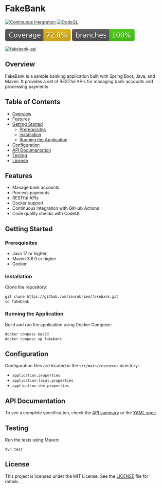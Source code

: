 # FakeBank

[![Continuous Integration](https://github.com/ianrobrien/fakebank/actions/workflows/ci.yaml/badge.svg?branch=main)](https://github.com/ianrobrien/fakebank/actions/workflows/ci.yaml)
[![CodeQL](https://github.com/ianrobrien/fakebank/actions/workflows/codeql.yml/badge.svg)](https://github.com/ianrobrien/fakebank/actions/workflows/codeql.yml)

[![Coverage](.github/badges/jacoco.svg)](https://www.ianrobrien.dev/fakebank/coverage)
[![Coverage](.github/badges/branches.svg)](https://www.ianrobrien.dev/fakebank/coverage)

[![fakebank-api](https://img.shields.io/badge/fakebank--api-4c8eca)](https://ianrobrien.dev/fakebank/api)

## Overview

FakeBank is a sample banking application built with Spring Boot, Java, and Maven. It provides a set of RESTful APIs for managing bank accounts and processing payments.

## Table of Contents

- [Overview](#overview)
- [Features](#features)
- [Getting Started](#getting-started)
  - [Prerequisites](#prerequisites)
  - [Installation](#installation)
  - [Running the Application](#running-the-application)
- [Configuration](#configuration)
- [API Documentation](#api-documentation)
- [Testing](#testing)
- [License](#license)

## Features

- Manage bank accounts
- Process payments
- RESTful APIs
- Docker support
- Continuous Integration with GitHub Actions
- Code quality checks with CodeQL

## Getting Started

### Prerequisites

- Java 17 or higher
- Maven 3.6.0 or higher
- Docker

### Installation

Clone the repository:

```shell
git clone https://github.com/ianrobrien/fakebank.git
cd fakebank
```

### Running the Application

Build and run the application using Docker Compose:

```shell
docker compose build
docker compose up fakebank
```

## Configuration

Configuration files are located in the `src/main/resources` directory:

- `application.properties`
- `application-local.properties`
- `application-dev.properties`

## API Documentation

To see a complete specification, check the [API summary](https://www.ianrobrien.dev/fakebank/api) or the [YAML spec](docs/api/fakebank.api.yaml).

## Testing

Run the tests using Maven:

```shell
mvn test
```

## License

This project is licensed under the MIT License. See the [LICENSE](LICENSE) file for details.
